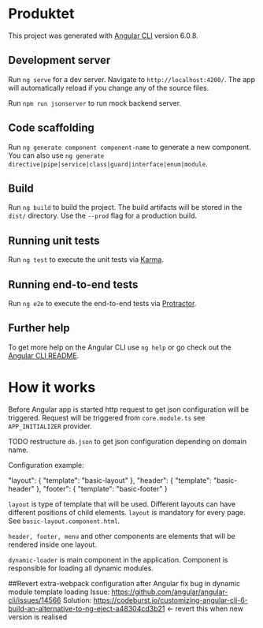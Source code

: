 # Produktet

This project was generated with [Angular CLI](https://github.com/angular/angular-cli) version 6.0.8.

## Development server

Run `ng serve` for a dev server. Navigate to `http://localhost:4200/`. The app will automatically reload if you change any of the source files.

Run `npm run jsonserver` to run mock backend server.

## Code scaffolding

Run `ng generate component component-name` to generate a new component. You can also use `ng generate directive|pipe|service|class|guard|interface|enum|module`.

## Build

Run `ng build` to build the project. The build artifacts will be stored in the `dist/` directory. Use the `--prod` flag for a production build.

## Running unit tests

Run `ng test` to execute the unit tests via [Karma](https://karma-runner.github.io).

## Running end-to-end tests

Run `ng e2e` to execute the end-to-end tests via [Protractor](http://www.protractortest.org/).

## Further help

To get more help on the Angular CLI use `ng help` or go check out the [Angular CLI README](https://github.com/angular/angular-cli/blob/master/README.md).

# How it works

Before Angular app is started http request to get json configuration will be triggered. Request will be triggered from `core.module.ts` see `APP_INITIALIZER` provider.

TODO restructure `db.json` to get json configuration depending on domain name.

Configuration example:

"layout": {
  "template": "basic-layout"
},
"header": {
  "template": "basic-header"
},
"footer": {
  "template": "basic-footer"
}

`layout` is type of template that will be used. Different layouts can have different positions of child elements. `layout` is mandatory for every page.
See `basic-layout.component.html`.

`header, footer, menu` and other components are elements that will be rendered inside one layout.

`dynamic-loader` is main component in the application. Component is responsible for loading all dynamic modules.

##Revert extra-webpack configuration after Angular fix bug in dynamic module template loading
Issue: https://github.com/angular/angular-cli/issues/14566
Solution: https://codeburst.io/customizing-angular-cli-6-build-an-alternative-to-ng-eject-a48304cd3b21 <- revert this when new version is realised

